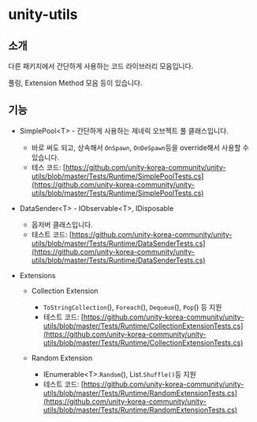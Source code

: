 # unity-utils

## 소개

다른 패키지에서 간단하게 사용하는 코드 라이브러리 모음입니다.

풀링, Extension Method 모음 등이 있습니다.

## 기능

* SimplePool&lt;T&gt; - 간단하게 사용하는 제네릭 오브젝트 풀 클래스입니다.

  * 바로 써도 되고, 상속해서 `OnSpawn`, `OnDeSpawn`등을 override해서 사용할 수 있습니다.
  * 테스 코드: [https://github.com/unity-korea-community/unity-utils/blob/master/Tests/Runtime/SimplePoolTests.cs](https://github.com/unity-korea-community/unity-utils/blob/master/Tests/Runtime/SimplePoolTests.cs)

* DataSender&lt;T&gt; - IObservable&lt;T&gt;, IDisposable

  * 옵저버 클래스입니다.
  * 테스트 코드: [https://github.com/unity-korea-community/unity-utils/blob/master/Tests/Runtime/DataSenderTests.cs](https://github.com/unity-korea-community/unity-utils/blob/master/Tests/Runtime/DataSenderTests.cs)

* Extensions
  * Collection Extension
    * `ToStringCollection`\(\), `Foreach`\(\), `Dequeue`\(\), `Pop`\(\) 등 지원
    * 테스트 코드: [https://github.com/unity-korea-community/unity-utils/blob/master/Tests/Runtime/CollectionExtensionTests.cs](https://github.com/unity-korea-community/unity-utils/blob/master/Tests/Runtime/CollectionExtensionTests.cs)
  * Random Extension

    * IEnumerable&lt;T&gt;.`Random`\(\), List.`Shuffle()`등 지원
    * 테스트 코드: [https://github.com/unity-korea-community/unity-utils/blob/master/Tests/Runtime/RandomExtensionTests.cs](https://github.com/unity-korea-community/unity-utils/blob/master/Tests/Runtime/RandomExtensionTests.cs)





